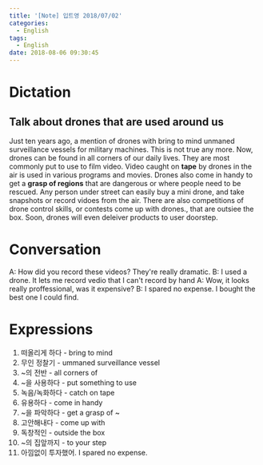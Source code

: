 ```yaml
---
title: '[Note] 입트영 2018/07/02'
categories:
  - English
tags:
  - English
date: 2018-08-06 09:30:45
---
```


# Dictation
## Talk about drones that are used around us

Just ten years ago, a mention of drones with bring to mind unmaned surveillance vessels for military machines. This is not true any more. Now, drones can be found in all corners of our daily lives. They are most commonly put to use to film video. Video caught on **tape** by drones in the air is used in various programs and movies. Drones also come in handy to get a **grasp of regions** that are dangerous or where people need to be rescued. Any person under street can easily buy a mini drone, and take snapshots or record vidoes from the air. There are also competitions of drone control skills, or contests come up with drones., that are outsiee the box. Soon, drones will even deleiver products to user doorstep.

# Conversation
A: How did you record these videos? They're really dramatic.
B: I used a drone. It lets me record vedio that I can't record by hand
A: Wow, it looks really proffessional, was it expensive?
B: I spared no expense. I bought the best one I could find.

# Expressions
  1. 떠올리게 하다 - bring to mind
  2. 무인 정찰기 - ummaned surveillance vessel
  3. ~의 전반 - all corners of
  4. ~을 사용하다 - put something to use
  5. 녹음/녹화하다 - catch on tape
  6. 유용하다 - come in handy
  7. ~을 파악하다 - get a grasp of ~
  8. 고안해내다 - come up with
  9. 독창적인 - outside the box
  10. ~의 집앞까지 - to your step
  11. 아낌없이 투자했어. I spared no expense.

